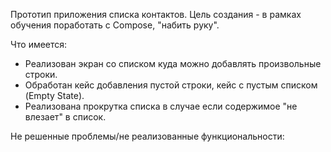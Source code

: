 Прототип приложения списка контактов.
Цель создания - в рамках обучения поработать с Compose, "набить руку".

Что имеется: 
- Реализован экран со списком куда можно добавлять произвольные строки.
- Обработан кейс добавления пустой строки, кейс с пустым списком (Empty State).
- Реализована прокрутка списка в случае если содержимое "не влезает" в список.

Не решенные проблемы/не реализованные функциональности:



